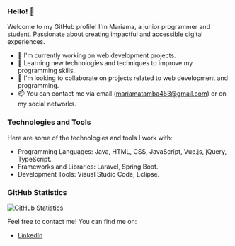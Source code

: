 ### Hello! 👋

Welcome to my GitHub profile! I'm Mariama, a junior programmer and student. Passionate about creating impactful and accessible digital experiences.

- 🔭 I'm currently working on web development projects.
- 🌱 Learning new technologies and techniques to improve my programming skills.
- 👯 I'm looking to collaborate on projects related to web development and programming.
- 📫 You can contact me via email (mariamatamba453@gmail.com) or on my social networks.

### Technologies and Tools

Here are some of the technologies and tools I work with:

- Programming Languages: Java, HTML, CSS, JavaScript, Vue.js, jQuery, TypeScript.
- Frameworks and Libraries: Laravel, Spring Boot.
- Development Tools: Visual Studio Code, Eclipse.

### GitHub Statistics

[![GitHub Statistics](https://github-readme-stats.vercel.app/api?username=MariamaTamba&show_icons=true&theme=radical)](https://github.com/MariamaTamba)

Feel free to contact me! You can find me on:

- [LinkedIn](https://www.linkedin.com/in/mariama-t-9b6993230/)

